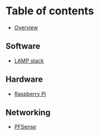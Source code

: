# Table of contents

* [Overview](README.md)

## Software

* [LAMP stack](software/untitled.md)

## Hardware

* [Raspberry Pi](hardware/untitled.md)

## Networking

* [PFSense](networking/untitled.md)

